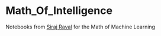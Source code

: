 # Math_Of_Intelligence
Notebooks from [Siraj Raval](https://github.com/llSourcell) for the Math of Machine Learning
